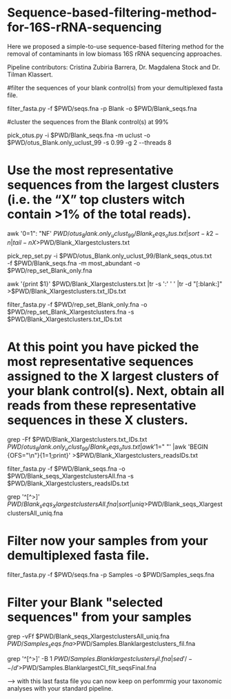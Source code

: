 # Sequence-based-filtering-method-for-16S-rRNA-sequencing

Here we proposed a simple-to-use sequence-based filtering method for the removal of contaminants in low biomass 16S rRNA sequencing approaches.

Pipeline contributors: Cristina Zubiria Barrera, Dr. Magdalena Stock and Dr. Tilman Klassert.


#filter the sequences of your blank control(s) from your demultiplexed fasta file.
 
filter_fasta.py 
	-f $PWD/seqs.fna 
	-p Blank 
	-o $PWD/Blank_seqs.fna
	
	
#cluster the sequences from the Blank control(s) at 99% 

pick_otus.py 
	-i $PWD/Blank_seqs.fna 
	-m uclust 
	-o $PWD/otus_Blank.only_uclust_99 
	-s 0.99 
	-g 2 
	--threads 8
	
# Use the most representative sequences from the largest clusters (i.e. the “X” top clusters witch contain >1% of the total reads).  

awk '$0=$1": "NF' $PWD/otus_Blank.only_uclust_99/Blank_seqs_otus.txt |sort -k 2 -n |tail -n X >$PWD/Blank_Xlargestclusters.txt

pick_rep_set.py 
	-i $PWD/otus_Blank.only_uclust_99/Blank_seqs_otus.txt 	
	-f $PWD/Blank_seqs.fna 
	-m most_abundant 
	-o $PWD/rep_set_Blank_only.fna
	
awk '{print $1}' $PWD/Blank_Xlargestclusters.txt |tr -s ':' ' ' |tr -d "[:blank:]" >$PWD/Blank_Xlargestclusters.txt_IDs.txt

filter_fasta.py 
	-f $PWD/rep_set_Blank_only.fna 
	-o $PWD/rep_set_Blank_Xlargestclusters.fna 
	-s $PWD/Blank_Xlargestclusters.txt_IDs.txt
	

# At this point you have picked the most representative sequences assigned to the X largest clusters of your blank control(s). Next, obtain all reads from these representative sequences in these X clusters.

grep -Ff $PWD/Blank_Xlargestclusters.txt_IDs.txt $PWD/otus_Blank.only_uclust_99/Blank_seqs_otus.txt | awk '$1=" "' |awk 'BEGIN {OFS="\n"}{$1=$1;print}' >$PWD/Blank_Xlargestclusters_readsIDs.txt

filter_fasta.py 
	-f $PWD/Blank_seqs.fna 
	-o $PWD/Blank_seqs_XlargestclustersAll.fna 
	-s $PWD/Blank_Xlargestclusters_readsIDs.txt

grep '^[^>]' $PWD/Blank_seqs_XlargestclustersAll.fna |sort|uniq >$PWD/Blank_seqs_XlargestclustersAll_uniq.fna

# Filter now your samples from your demultiplexed fasta file.

filter_fasta.py 
	-f $PWD/seqs.fna 
	-p Samples 
	-o $PWD/Samples_seqs.fna


# Filter your Blank "selected sequences" from your samples 

grep -vFf $PWD/Blank_seqs_XlargestclustersAll_uniq.fna $PWD/Samples_seqs.fna >$PWD/Samples.Blanklargestclusters_fil.fna

grep '^[^>]' -B 1 $PWD/Samples.Blanklargestclusters_fil.fna |sed '/--/d' >$PWD/Samples.BlanklargestCl_filt_seqsFinal.fna

--> with this last fasta file you can now keep on perfomrmig your taxonomic analyses with your standard pipeline.

